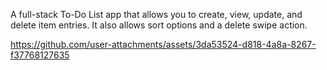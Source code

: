 A full-stack To-Do List app that allows you to create, view, update, and delete item entries. It also allows sort options and a delete swipe action.

https://github.com/user-attachments/assets/3da53524-d818-4a8a-8267-f37768127635
